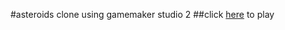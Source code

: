 #asteroids clone using gamemaker studio 2
##click [here](https://bhu1-103.github.io/asteroids/) to play
